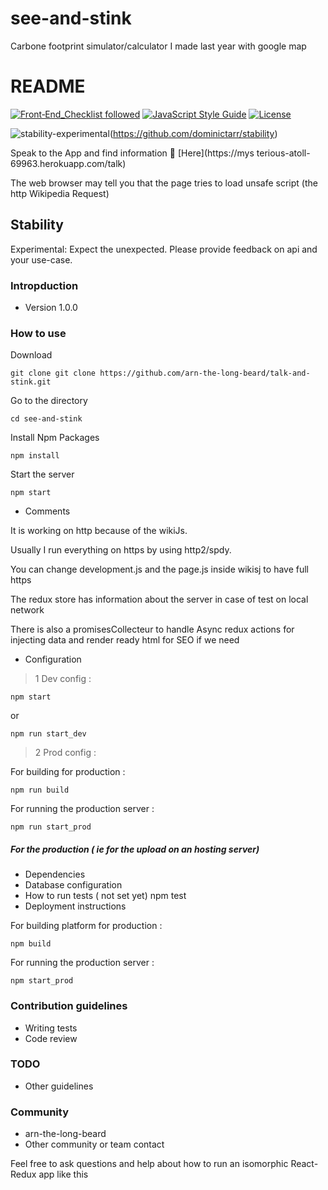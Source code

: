# see-and-stink
Carbone footprint simulator/calculator I made last year with google map
# README #
[![Front‑End_Checklist followed](https://img.shields.io/badge/Front‑End_Checklist-followed-brightgreen.svg)](https://github.com/thedaviddias/Front-End-Checklist/)
[![JavaScript Style Guide](https://img.shields.io/badge/code_style-standard-brightgreen.svg)](https://standardjs.com)
[![License](https://img.shields.io/badge/License-Apache%202.0-blue.svg)](https://opensource.org/licenses/Apache-2.0)

![stability-experimental](https://img.shields.io/badge/stability-experimental-orange.svg)(https://github.com/dominictarr/stability)



Speak to the App and find information  :microphone: [Here](https://mys terious-atoll-69963.herokuapp.com/talk)

 
The web browser may tell you that the page tries to load unsafe script (the http Wikipedia Request) 
 

## Stability

Experimental: Expect the unexpected. Please provide feedback on api and your use-case.

### Intropduction ###



* Version
1.0.0

### How to use ###

Download

    git clone git clone https://github.com/arn-the-long-beard/talk-and-stink.git

Go to the directory
   
    cd see-and-stink
    
Install Npm Packages
    
    npm install 
    
Start the server
  
    npm start
    
* Comments  

It is working on http because of the wikiJs. 

Usually I run everything on https by using http2/spdy.

You can change development.js and the page.js inside wikisj to have full https

The redux store has information about the server in case of test on local network 

There is also a promisesCollecteur to handle Async redux actions for injecting data and render ready html for SEO if we need


* Configuration

>1 Dev config :

    npm start
or
    
    npm run start_dev


>2 Prod config :

For building for production :
    
    npm run build

For running the production server :

    npm run start_prod
    
    
##### For the production ( ie for the upload on an hosting server)
* Dependencies
* Database configuration
* How to run tests
( not set yet)
    npm test
* Deployment instructions


For building platform for production :
    
    npm build

For running the production server :

    npm start_prod

### Contribution guidelines ###

* Writing tests
* Code review

### TODO ###


* Other guidelines


### Community ###

* arn-the-long-beard
* Other community or team contact



Feel free to ask questions and help about how to run an isomorphic React-Redux app like this